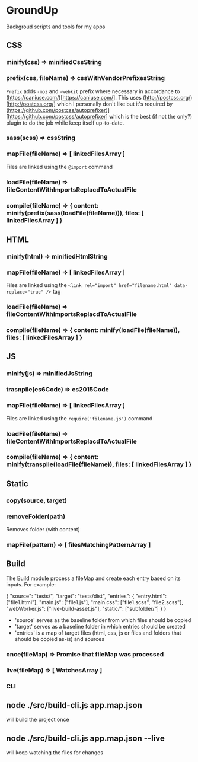 # GroundUp
Backgroud scripts and tools for my apps

## CSS
### minify(css) => minifiedCssString
### prefix(css, fileName) => cssWithVendorPrefixesString
`Prefix` adds `-moz` and `-webkit` prefix where necessary in accordance to (https://caniuse.com/)[https://caniuse.com/].
This uses (http://postcss.org/)[http://postcss.org/] which I personally don't like but it's required by (https://github.com/postcss/autoprefixer)][https://github.com/postcss/autoprefixer]
which is the best (if not the only?) plugin to do the job while keep itself up-to-date.
### sass(scss) => cssString
### mapFile(fileName) => [ linkedFilesArray ]
Files are linked using the `@import` command

### loadFile(fileName) => fileContentWithImportsReplacdToActualFile
### compile(fileName) => { content: minify(prefix(sass(loadFile(fileName))), files: [ linkedFilesArray ] }

## HTML

### minify(html) => minifiedHtmlString
### mapFile(fileName) => [ linkedFilesArray ]
Files are linked using the `<link rel="import" href="filename.html" data-replace="true" />` tag

### loadFile(fileName) => fileContentWithImportsReplacdToActualFile

### compile(fileName) => { content: minify(loadFile(fileName)), files: [ linkedFilesArray ] }

## JS
### minify(js) => minifiedJsString
### trasnpile(es6Code) => es2015Code
### mapFile(fileName) => [ linkedFilesArray ]
Files are linked using the `require('filename.js')` command

### loadFile(fileName) => fileContentWithImportsReplacdToActualFile
### compile(fileName) => { content: minify(transpile(loadFile(fileName)), files: [ linkedFilesArray ] }

## Static
### copy(source, target)
### removeFolder(path)
Removes folder (with content)

### mapFile(pattern) => [ filesMatchingPatternArray ]

## Build
The Build module process a fileMap and create each entry based on its inputs.
For example:

{
  "source": "tests/",
  "target": "tests/dist",
  "entries": {
    "entry.html": ["file1.html"],
    "main.js": ["file1.js"],
    "main.css": ["file1.scss", "file2.scss"],
    "webWorker.js": ["live-build-asset.js"],
    "static/": ["subfolder/"]
  }
}

- 'source' serves as the baseline folder from which files should be copied
- 'target' serves as a baseline folder in which entries should be created
- 'entries' is a map of target files (html, css, js or files and folders that should be copied as-is) and sources

### once(fileMap) => Promise that fileMap was processed
### live(fileMap) => [ WatchesArray ]

### CLI
## node ./src/build-cli.js app.map.json
will build the project once

## node ./src/build-cli.js app.map.json --live
will keep watching the files for changes
